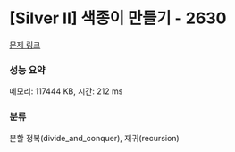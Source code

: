 # [Silver II] 색종이 만들기 - 2630 

[문제 링크](https://www.acmicpc.net/problem/2630) 

### 성능 요약

메모리: 117444 KB, 시간: 212 ms

### 분류

분할 정복(divide_and_conquer), 재귀(recursion)

